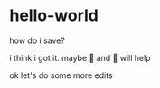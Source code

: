# hello-world

how do i save?

i think i got it. maybe :pizza: and :beer: will help

ok let's do some more edits
